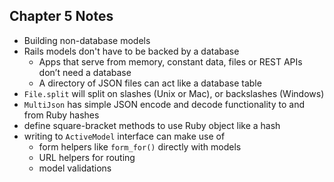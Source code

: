 ## Chapter 5 Notes

- Building non-database models
- Rails models don't have to be backed by a database
  - Apps that serve from memory, constant data, files or REST APIs don’t need a database
  - A directory of JSON files can act like a database table
- `File.split` will split on slashes (Unix or Mac), or backslashes (Windows)
- `MultiJson` has simple JSON encode and decode functionality to and from Ruby hashes
- define square-bracket methods to use Ruby object like a hash
- writing to `ActiveModel` interface can make use of
  - form helpers like `form_for()` directly with models
  - URL helpers for routing
  - model validations
